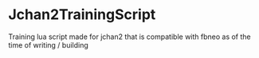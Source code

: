 # Jchan2TrainingScript
Training lua script made for jchan2 that is compatible with fbneo as of the time of writing / building
